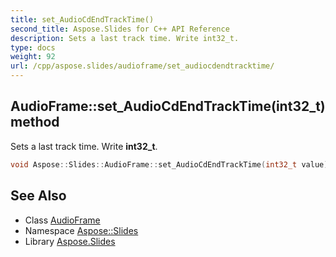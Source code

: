 ```yaml
---
title: set_AudioCdEndTrackTime()
second_title: Aspose.Slides for C++ API Reference
description: Sets a last track time. Write int32_t.
type: docs
weight: 92
url: /cpp/aspose.slides/audioframe/set_audiocdendtracktime/
---
```

## AudioFrame::set_AudioCdEndTrackTime(int32_t) method


Sets a last track time. Write **int32_t**.

```cpp
void Aspose::Slides::AudioFrame::set_AudioCdEndTrackTime(int32_t value) override
```

## See Also

* Class [AudioFrame](./)
* Namespace [Aspose::Slides](../)
* Library [Aspose.Slides](../../)